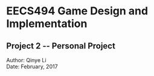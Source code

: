 # EECS494 Game Design and Implementation
## Project 2 -- Personal Project
Author: Qinye Li  
Date: February, 2017
